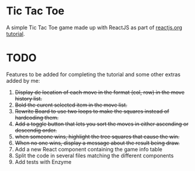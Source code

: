 # Tic Tac Toe
A simple Tic Tac Toe game made up with ReactJS as part of [reactjs.org tutorial](https://reactjs.org/tutorial/tutorial.html).

# TODO

Features to be added for completing the tutorial and some other extras added by me:

1. ~~Display de location of each move in the format (col, row) in the move history list.~~
2. ~~Bold the curent selected item in the move list.~~
3. ~~Rewrite Board to use two loops to make the squares instead of hardcoding them.~~
4. ~~Add a toggle button that lets you sort the moves in either ascending or descendig order.~~
5. ~~when someone wins, highlight the tree squares that cause the win.~~
6. ~~When no one wins, display a message about the result being draw.~~
7. Add a new React component containing the game info table
8. Split the code in several files matching the different components
9. Add tests with Enzyme
